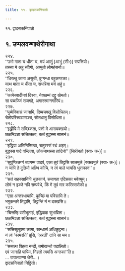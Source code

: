```yaml
---
title: ११. द्वादसकनिपातो

---
```

११. द्वादसकनिपातो  


## १. उप्पलवण्णाथेरीगाथा

२२४.  
‘‘उभो माता च धीता च, मयं आसुं [आभुं (सी॰)] सपत्तियो।  
तस्सा मे अहु संवेगो, अब्भुतो लोमहंसनो॥  
२२५.  
‘‘धिरत्थु कामा असुची, दुग्गन्धा बहुकण्टका।  
यत्थ माता च धीता च, सभरिया मयं अहुं॥  
२२६.  
‘‘कामेस्वादीनवं दिस्वा, नेक्खम्मं दट्ठु खेमतो।  
सा पब्बज्जिं राजगहे, अगारस्मानगारियं॥  
२२७.  
‘‘पुब्बेनिवासं जानामि, दिब्बचक्खुं विसोधितम्।  
चेतोपरिच्चञाणञ्च, सोतधातु विसोधिता॥  
२२८.  
‘‘इद्धीपि मे सच्छिकता, पत्तो मे आसवक्खयो।  
छळभिञ्ञा सच्छिकता, कतं बुद्धस्स सासनं॥  
२२९.  
‘‘इद्धिया अभिनिम्मित्वा, चतुरस्सं रथं अहम्।  
बुद्धस्स पादे वन्दित्वा, लोकनाथस्स तादिनो’’ [सिरीमतो (स्या॰ क॰)]॥  
२३०.  
‘‘सुपुप्फितग्गं उपगम्म पादपं, एका तुवं तिट्ठसि सालमूले [रुक्खमूले (स्या॰ क॰)]।  
न चापि ते दुतियो अत्थि कोचि, न त्वं बाले भायसि धुत्तकानं’’॥  
२३१.  
‘‘सतं सहस्सानिपि धुत्तकानं, समागता एदिसका भवेय्युम्।  
लोमं न इञ्जे नपि सम्पवेधे, किं मे तुवं मार करिस्ससेको॥  
२३२.  
‘‘एसा अन्तरधायामि, कुच्छिं वा पविसामि ते।  
भमुकन्तरे तिट्ठामि, तिट्ठन्तिं मं न दक्खसि॥  
२३३.  
‘‘चित्तम्हि वसीभूताहं, इद्धिपादा सुभाविता।  
छळभिञ्ञा सच्छिकता, कतं बुद्धस्स सासनं॥  
२३४.  
‘‘सत्तिसूलूपमा कामा, खन्धासं अधिकुट्टना।  
यं त्वं ‘कामरतिं’ ब्रूसि, ‘अरती’ दानि सा मम॥  
२३५.  
‘‘सब्बत्थ विहता नन्दी, तमोखन्धो पदालितो।  
एवं जानाहि पापिम, निहतो त्वमसि अन्तका’’ति॥  
… उप्पलवण्णा थेरी…।  
द्वादसनिपातो निट्ठितो।  